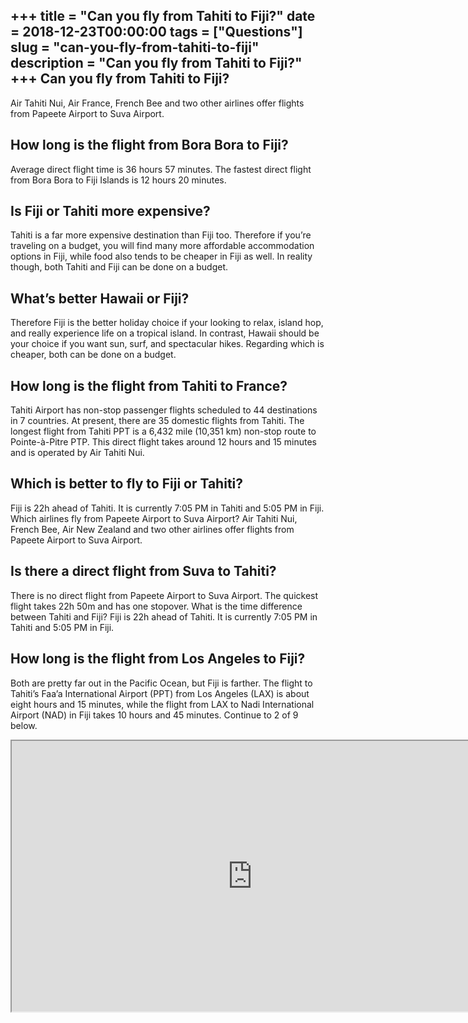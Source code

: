 +++
title = "Can you fly from Tahiti to Fiji?"
date = 2018-12-23T00:00:00
tags = ["Questions"]
slug = "can-you-fly-from-tahiti-to-fiji"
description = "Can you fly from Tahiti to Fiji?"
+++
Can you fly from Tahiti to Fiji?
--------------------------------

Air Tahiti Nui, Air France, French Bee and two other airlines offer flights from Papeete Airport to Suva Airport.

How long is the flight from Bora Bora to Fiji?
----------------------------------------------

Average direct flight time is 36 hours 57 minutes. The fastest direct flight from Bora Bora to Fiji Islands is 12 hours 20 minutes.

Is Fiji or Tahiti more expensive?
---------------------------------

Tahiti is a far more expensive destination than Fiji too. Therefore if you’re traveling on a budget, you will find many more affordable accommodation options in Fiji, while food also tends to be cheaper in Fiji as well. In reality though, both Tahiti and Fiji can be done on a budget.

What’s better Hawaii or Fiji?
-----------------------------

Therefore Fiji is the better holiday choice if your looking to relax, island hop, and really experience life on a tropical island. In contrast, Hawaii should be your choice if you want sun, surf, and spectacular hikes. Regarding which is cheaper, both can be done on a budget.

How long is the flight from Tahiti to France?
---------------------------------------------

Tahiti Airport has non-stop passenger flights scheduled to 44 destinations in 7 countries. At present, there are 35 domestic flights from Tahiti. The longest flight from Tahiti PPT is a 6,432 mile (10,351 km) non-stop route to Pointe-à-Pitre PTP. This direct flight takes around 12 hours and 15 minutes and is operated by Air Tahiti Nui.

Which is better to fly to Fiji or Tahiti?
-----------------------------------------

Fiji is 22h ahead of Tahiti. It is currently 7:05 PM in Tahiti and 5:05 PM in Fiji. Which airlines fly from Papeete Airport to Suva Airport? Air Tahiti Nui, French Bee, Air New Zealand and two other airlines offer flights from Papeete Airport to Suva Airport.

Is there a direct flight from Suva to Tahiti?
---------------------------------------------

There is no direct flight from Papeete Airport to Suva Airport. The quickest flight takes 22h 50m and has one stopover. What is the time difference between Tahiti and Fiji? Fiji is 22h ahead of Tahiti. It is currently 7:05 PM in Tahiti and 5:05 PM in Fiji.

How long is the flight from Los Angeles to Fiji?
------------------------------------------------

Both are pretty far out in the Pacific Ocean, but Fiji is farther. The flight to Tahiti’s Faa’a International Airport (PPT) from Los Angeles (LAX) is about eight hours and 15 minutes, while the flight from LAX to Nadi International Airport (NAD) in Fiji takes 10 hours and 45 minutes. Continue to 2 of 9 below.

<iframe allow="accelerometer; autoplay; clipboard-write; encrypted-media; gyroscope; picture-in-picture" allowfullscreen="" class="__youtube_prefs__  epyt-is-override  no-lazyload" data-no-lazy="1" data-origheight="433" data-origwidth="770" data-skipgform_ajax_framebjll="" height="433" id="_ytid_16773" loading="lazy" src="https://www.youtube.com/embed/uUdjQLhdj2E?enablejsapi=1&autoplay=0&cc_load_policy=0&cc_lang_pref=&iv_load_policy=1&loop=0&modestbranding=0&rel=1&fs=1&playsinline=0&autohide=2&theme=dark&color=red&controls=1&" title="YouTube player" width="770"></iframe>
